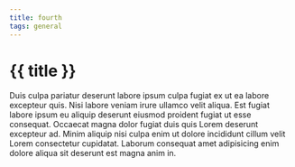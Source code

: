 ```yaml
---
title: fourth
tags: general
---
```


# {{ title }}

Duis culpa pariatur deserunt labore ipsum culpa fugiat ex ut ea labore excepteur quis. Nisi labore veniam irure ullamco velit aliqua. Est fugiat labore ipsum eu aliquip deserunt eiusmod proident fugiat ut esse consequat. Occaecat magna dolor fugiat duis quis Lorem deserunt excepteur ad. Minim aliquip nisi culpa enim ut dolore incididunt cillum velit Lorem consectetur cupidatat. Laborum consequat amet adipisicing enim dolore aliqua sit deserunt est magna anim in.